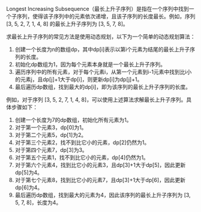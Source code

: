 

Longest Increasing Subsequence（最长上升子序列）是指在一个序列中找到一个子序列，使得该子序列中的元素依次递增，且该子序列的长度最长。例如，序列 [3, 5, 2, 7, 1, 4, 8] 的最长上升子序列为 [3, 5, 7, 8]。

求最长上升子序列的常见方法是使用动态规划，以下为一个简单的动态规划算法：

1. 创建一个长度为n的数组dp，其中dp[i]表示以第i个元素为结尾的最长上升子序列的长度。
2. 初始化dp数组为1，因为每个元素本身就是一个最长上升子序列。
3. 遍历序列中的所有元素，对于每个元素i，从第一个元素到i-1元素中找到比i小的元素j，且dp[j]+1大于dp[i]，则更新dp[i]为dp[j]+1。
4. 最后遍历dp数组，找到最大的dp[i]，即为该序列的最长上升子序列的长度。

例如，对于序列 [3, 5, 2, 7, 1, 4, 8]，可以使用上述算法求解最长上升子序列。具体步骤如下：

1. 创建一个长度为7的dp数组，初始化所有元素为1。
2. 对于第一个元素3，dp[0]为1。
3. 对于第二个元素5，dp[1]为2。
4. 对于第三个元素2，找不到比它小的元素，dp[2]仍然为1。
5. 对于第四个元素7，dp[3]为3。
6. 对于第五个元素1，找不到比它小的元素，dp[4]仍然为1。
7. 对于第六个元素4，找到比它小的元素3，且dp[3]+1大于dp[5]，因此更新dp[5]为4。
8. 对于第七个元素8，找到比它小的元素7，且dp[3]+1大于dp[6]，因此更新dp[6]为4。
9. 最后遍历dp数组，找到最大的元素为4，因此该序列的最长上升子序列为 [3, 5, 7, 8]，长度为4。